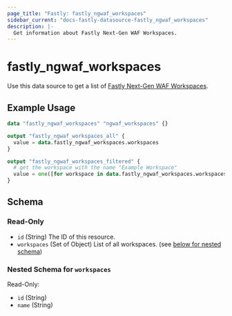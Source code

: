 ```yaml
---
page_title: "Fastly: fastly_ngwaf_workspaces"
sidebar_current: "docs-fastly-datasource-fastly_ngwaf_workspaces"
description: |-
  Get information about Fastly Next-Gen WAF Workspaces.
---
```


# fastly_ngwaf_workspaces

Use this data source to get a list of [Fastly Next-Gen WAF Workspaces][1].

## Example Usage

```terraform
data "fastly_ngwaf_workspaces" "ngwaf_workspaces" {}

output "fastly_ngwaf_workspaces_all" {
  value = data.fastly_ngwaf_workspaces.workspaces
}

output "fastly_ngwaf_workspaces_filtered" {
  # get the workspace with the name "Example Workspace"
  value = one([for workspace in data.fastly_ngwaf_workspaces.workspaces.details : workspace.id if workspace.name == "Example Workspace"])
}
```

[1]: https://www.fastly.com/documentation/reference/api/ngwaf/workspaces/

<!-- schema generated by tfplugindocs -->
## Schema

### Read-Only

- `id` (String) The ID of this resource.
- `workspaces` (Set of Object) List of all workspaces. (see [below for nested schema](#nestedatt--workspaces))

<a id="nestedatt--workspaces"></a>
### Nested Schema for `workspaces`

Read-Only:

- `id` (String)
- `name` (String)
